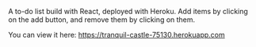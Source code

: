 A to-do list build with React, deployed with Heroku. Add items by clicking on the add button, and remove them by clicking on them.

You can view it here: https://tranquil-castle-75130.herokuapp.com
